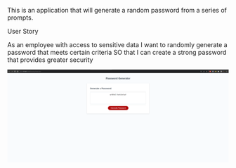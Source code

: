 This is an application that will generate a random password from a series of prompts.


User Story

As an employee with access to sensitive data
I want to randomly generate a password that meets certain criteria
SO that I can create a strong password that provides greater security

![](images/passwordgen.png)